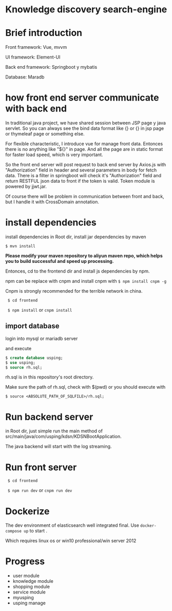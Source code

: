 # Knowledge discovery search-engine

# Brief introduction 

Front framework: Vue, mvvm 

UI framework: Element-UI

Back end framework: Springboot y mybatis

Database: Maradb

# how front end server communicate with back end 

In traditional java project, we have shared session between JSP page y java servlet. So you can always see the bind data format like {} or {} in jsp page or thymeleaf page or something else.

For flexible characteristic, I introduce vue for manage front data. Entonces there is no anything like "${}" in page. And all the page are in static format for faster load speed, which is very important.  

So the front end server will post request to back end server by Axios.js with "Authorization" field in header and several parameters in body for fetch data. There is a filter in springboot will check it's "Authorization" field and return RESTFUL json data to front if the token is valid. Token module is powered by jjwt.jar.

Of course there will be problem in communication between front and back, but I handle it with CrossDomain annotation.

# install dependencies 

install dependencies
in Root dir, install jar dependencies by maven

``` $ mvn install ```

**Please modify your maven repository to aliyun maven repo, which helps you to build successful and speed up processing.**

Entonces, cd to the frontend dir and install js dependencies by npm.

npm can be replace with cnpm and install cnpm with ``` $ npm install cnpm -g ```

Cnpm is strongly recommended for the terrible network in china.

``` $ cd frontend```

``` $ npm install``` or ``` cnpm install ```

## import database

login into mysql or mariadb server

and execute

```sql
$ create database usping;
$ use usping;
$ source rh.sql;
```

rh.sql is in this repository's root directory.

Make sure the path of rh.sql, check with $(pwd) or you should execute with

```
$ source <ABSOLUTE_PATH_OF_SQLFILE>/rh.sql;
```

# Run backend server

in Root dir, just simple run the main method of src/main/java/com/usping/kdsn/KDSNBootApplication.

The java backend will start with the log streaming.

# Run front server

``` $ cd frontend```

``` $ npm run dev``` or ``` cnpm run dev ```

# Dockerize

The dev environment of elasticsearch well integrated final.
Use 
``` docker-compose up ```
to start .

Which requires linux os or win10 professional/win server 2012

# Progress

-   user module 
-   knowledge module
-   shopping module
-   service module
-   myusping
-   usping manage 

